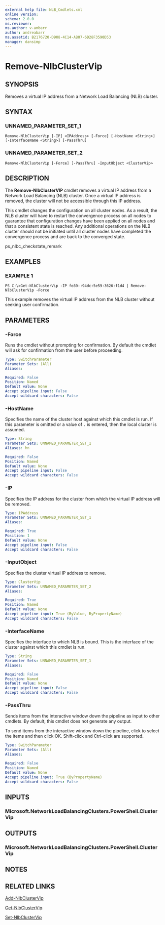 ```yaml
---
external help file: NLB_Cmdlets.xml
online version: 
schema: 2.0.0
ms.reviewer:
ms.author: v-anbarr
author: andreabarr
ms.assetid: B2176720-D908-4C14-AB07-6D28F3590D53
manager: dansimp
---
```


# Remove-NlbClusterVip

## SYNOPSIS
Removes a virtual IP address from a Network Load Balancing (NLB) cluster.

## SYNTAX

### UNNAMED_PARAMETER_SET_1
```
Remove-NlbClusterVip [-IP] <IPAddress> [-Force] [-HostName <String>] [-InterfaceName <String>] [-PassThru]
```

### UNNAMED_PARAMETER_SET_2
```
Remove-NlbClusterVip [-Force] [-PassThru] -InputObject <ClusterVip>
```

## DESCRIPTION
The **Remove-NlbClusterVIP** cmdlet removes a virtual IP address from a Network Load Balancing (NLB) cluster.
Once a virtual IP address is removed, the cluster will not be accessible through this IP address.

This cmdlet changes the configuration on all cluster nodes.
As a result, the NLB cluster will have to restart the convergence process on all nodes to guarantee that configuration changes have been applied on all nodes and that a consistent state is reached.
Any additional operations on the NLB cluster should not be initiated until all cluster nodes have completed the convergence process and are back to the converged state.

ps_nlbc_checkstate_remark

## EXAMPLES

### EXAMPLE 1
```
PS C:\>Get-NlbClusterVip -IP fe80::94dc:5e59:3626:f1d4 | Remove-NlbClusterVip -Force
```

This example removes the virtual IP address from the NLB cluster without seeking user confirmation.

## PARAMETERS

### -Force
Runs the cmdlet without prompting for confirmation.
By default the cmdlet will ask for confirmation from the user before proceeding.

```yaml
Type: SwitchParameter
Parameter Sets: (All)
Aliases: 

Required: False
Position: Named
Default value: None
Accept pipeline input: False
Accept wildcard characters: False
```

### -HostName
Specifies the name of the cluster host against which this cmdlet is run.
If this parameter is omitted or a value of `.` is entered, then the local cluster is assumed.

```yaml
Type: String
Parameter Sets: UNNAMED_PARAMETER_SET_1
Aliases: hn

Required: False
Position: Named
Default value: None
Accept pipeline input: False
Accept wildcard characters: False
```

### -IP
Specifies the IP address for the cluster from which the virtual IP address will be removed.

```yaml
Type: IPAddress
Parameter Sets: UNNAMED_PARAMETER_SET_1
Aliases: 

Required: True
Position: 1
Default value: None
Accept pipeline input: False
Accept wildcard characters: False
```

### -InputObject
Specifies the cluster virtual IP address to remove.

```yaml
Type: ClusterVip
Parameter Sets: UNNAMED_PARAMETER_SET_2
Aliases: 

Required: True
Position: Named
Default value: None
Accept pipeline input: True (ByValue, ByPropertyName)
Accept wildcard characters: False
```

### -InterfaceName
Specifies the interface to which NLB is bound.
This is the interface of the cluster against which this cmdlet is run.

```yaml
Type: String
Parameter Sets: UNNAMED_PARAMETER_SET_1
Aliases: 

Required: False
Position: Named
Default value: None
Accept pipeline input: False
Accept wildcard characters: False
```

### -PassThru
Sends items from the interactive window down the pipeline as input to other cmdlets.
By default, this cmdlet does not generate any output. 

To send items from the interactive window down the pipeline, click to select the items and then click OK.
Shift-click and Ctrl-click are supported.

```yaml
Type: SwitchParameter
Parameter Sets: (All)
Aliases: 

Required: False
Position: Named
Default value: None
Accept pipeline input: True (ByPropertyName)
Accept wildcard characters: False
```

## INPUTS

### Microsoft.NetworkLoadBalancingClusters.PowerShell.ClusterVip

## OUTPUTS

### Microsoft.NetworkLoadBalancingClusters.PowerShell.ClusterVip

## NOTES

## RELATED LINKS

[Add-NlbClusterVip](./Add-NlbClusterVip.md)

[Get-NlbClusterVip](./Get-NlbClusterVip.md)

[Set-NlbClusterVip](./Set-NlbClusterVip.md)

